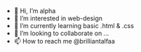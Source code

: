 - 👋 Hi, I’m alpha
- 👀 I’m interested in web-design
- 🌱 I’m currently learning basic .html & .css 
- 💞️ I’m looking to collaborate on ...
- 📫 How to reach me @brilliantalfaa

<!---
brilliantalfa/brilliantalfa is a ✨ special ✨ repository because its `README.md` (this file) appears on your GitHub profile.
You can click the Preview link to take a look at your changes.
--->
